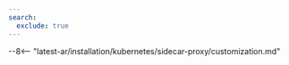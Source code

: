 ```yaml
---
search:
  exclude: true
---
```


[single-split-containers-img]:            ../../../../images/waf-installation/kubernetes/sidecar-controller/single-split-deployment.png
[port-forwarding-with-iptables-img]:      ../../../../images/waf-installation/kubernetes/sidecar-controller/port-forwarding-with-iptables.png
[port-forwarding-without-iptables-img]:   ../../../../images/waf-installation/kubernetes/sidecar-controller/port-forwarding-without-iptables.png
[allocate-resources-for-node-docs]:       ../../../../admin-en/configuration-guides/allocate-resources-for-node.md
[disable-acl-directive-docs]:             ../../../../admin-en/configure-parameters-en.md#disable_acl
[wallarm-attack-prevention-best-practices-docs]: ../../../../quickstart/attack-prevention-best-practices.md

--8<-- "latest-ar/installation/kubernetes/sidecar-proxy/customization.md"